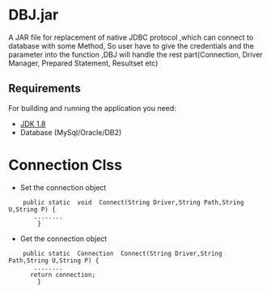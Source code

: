 # DBJ.jar
A JAR file for replacement of native JDBC protocol ,which can connect to database with some Method, So user have to give the credentials and the parameter into the function ,DBJ will handle the rest part(Connection, Driver Manager, Prepared Statement, Resultset etc)


## Requirements

For building and running the application you need:

- [JDK 1.8](http://www.oracle.com/technetwork/java/javase/downloads/jdk8-downloads-2133151.html)
- Database (MySql/Oracle/DB2)

# Connection Clss

- Set the connection object
```shell
	public static  void  Connect(String Driver,String Path,String U,String P) {
       ........
		}
```

- Get the connection object

```shell
	public static  Connection  Connect(String Driver,String Path,String U,String P) {
       ........
      return connection;
		}
```

